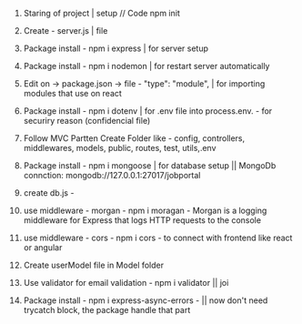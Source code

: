 1. Staring of project | setup
// Code
npm init

2. Create - server.js | file

3. Package install - npm i express | for server setup

4. Package install - npm i nodemon | for restart server automatically

5. Edit on -> package.json -> file - "type": "module", | for importing modules that use on react

6. Package install - npm i dotenv | for .env file into process.env. - for securiry reason (confidencial file)

7. Follow MVC Partten Create Folder like - config, controllers, middlewares, models, public, routes, test, utils,.env

8. Package install - npm i mongoose | for database setup || MongoDb connction: mongodb://127.0.0.1:27017/jobportal

9. create db.js - 

10. use middleware - morgan - npm i moragan - Morgan is a logging middleware for Express that logs HTTP requests to the console

11. use middleware - cors - npm i cors - to connect with frontend like react or angular

12. Create userModel file in Model folder

13. Use validator for email validation - npm i validator || joi

14. Package install - npm i express-async-errors - || now don't need trycatch block, the package handle that part







